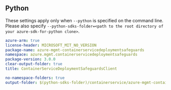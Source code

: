 ## Python

These settings apply only when `--python` is specified on the command line.
Please also specify `--python-sdks-folder=<path to the root directory of your azure-sdk-for-python clone>`.

``` yaml $(python)
azure-arm: true
license-header: MICROSOFT_MIT_NO_VERSION
package-name: azure-mgmt-containerservicedeploymentsafeguards
namespace: azure.mgmt.containerservicedeploymentsafeguards
package-version: 3.0.0
clear-output-folder: true
title: ContainerServiceDeploymentSafeguardsClient
```

``` yaml $(python)
no-namespace-folders: true
output-folder: $(python-sdks-folder)/containerservice/azure-mgmt-containerservicedeploymentsafeguards/azure/mgmt/containerservicedeploymentsafeguards
```
